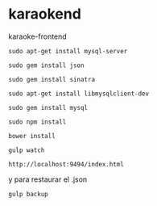 # karaokend
karaoke-frontend

```
sudo apt-get install mysql-server
```

```
sudo gem install json
```

```
sudo gem install sinatra
```

```
sudo apt-get install libmysqlclient-dev
```

```
sudo gem install mysql
```


```
sudo npm install
```

```
bower install
```

```
gulp watch
```

```
http://localhost:9494/index.html
```

y para restaurar el .json

```
gulp backup
```
